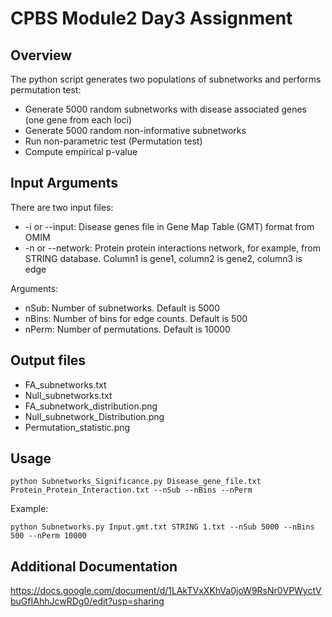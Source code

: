 #  CPBS Module2 Day3 Assignment 

## Overview
The python script generates two populations of subnetworks and performs permutation test:<br>
- Generate 5000 random subnetworks with disease associated genes (one gene from each loci)
- Generate 5000 random non-informative subnetworks 
- Run non-parametric test (Permutation test)
- Compute empirical p-value

## Input Arguments

There are two input files:<br> 
- -i or --input: Disease genes file in Gene Map Table (GMT) format from OMIM <br>
- -n or --network: Protein protein interactions network, for example, from STRING database. Column1 is gene1, column2 is gene2, column3 is edge<br>

Arguments:
- nSub: Number of subnetworks. Default is 5000 <br>
- nBins: Number of bins for edge counts. Default is 500 <br>
- nPerm: Number of permutations. Default is 10000 <br>

## Output files

- FA_subnetworks.txt
- Null_subnetworks.txt
- FA_subnetwork_distribution.png 
- Null_subnetwork_Distribution.png 
- Permutation_statistic.png

## Usage

`python Subnetworks_Significance.py Disease_gene_file.txt Protein_Protein_Interaction.txt --nSub --nBins --nPerm`

Example:

`python Subnetworks.py Input.gmt.txt STRING 1.txt --nSub 5000 --nBins 500 --nPerm 10000`

## Additional Documentation

https://docs.google.com/document/d/1LAkTVxXKhVa0joW9RsNr0VPWyctVbuGfIAhhJcwRDg0/edit?usp=sharing
